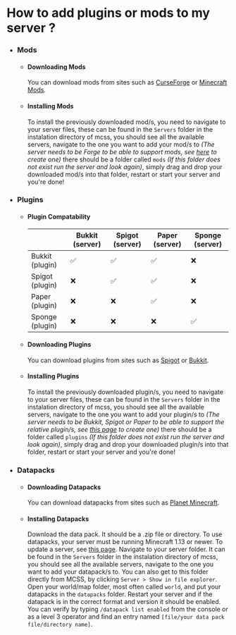# How to add plugins or mods to my server ?

* ### Mods
    * #### Downloading Mods
        You can download mods from sites such as [CurseForge](https://www.curseforge.com/) or [Minecraft Mods](https://www.minecraftmods.com/).
    * #### Installing Mods
        To install the previously downloaded mod/s, you need to navigate to your server files, these can be found in the `Servers` folder in the instalation directory of mcss, you should see all the available servers, navigate to the one you want to add your mod/s to *(The server needs to be Forge to be able to support mods, see [here](./create-forge-server) to create one)* there should be a folder called `mods` *(If this folder does not exist run the server and look again)*, simply drag and drop your downloaded mod/s into that folder, restart or start your server and you're done!
* ### Plugins
    * #### Plugin Compatability
        |  | Bukkit (server) | Spigot (server) | Paper (server) | Sponge (server) |
        |---|---|---|---|---|
        | Bukkit (plugin) | ✅ | ✅ | ✅ | ❌ |
        | Spigot (plugin) | ❌ | ✅ | ✅ | ❌ |
        | Paper (plugin) | ❌ | ❌ | ✅ | ❌ |
        | Sponge (plugin) | ❌ | ❌ | ❌ | ✅ |
    * #### Downloading Plugins
        You can download plugins from sites such as [Spigot](https://www.spigotmc.org/resources/) or [Bukkit](https://dev.bukkit.org/bukkit-plugins).
    * #### Installing Plugins
        To install the previously downloaded plugin/s, you need to navigate to your server files, these can be found in the `Servers` folder in the instalation directory of mcss, you should see all the available servers, navigate to the one you want to add your plugin/s to *(The server needs to be Bukkit, Spigot or Paper to be able to support the relative plugin/s, see [this page](.create-server.md) to create one)* there should be a folder called `plugins` *(If this folder does not exist run the server and look again)*, simply drag and drop your downloaded plugin/s into that folder, restart or start your server and you're done!
* ### Datapacks
    * #### Downloading Datapacks
        You can download datapacks from sites such as [Planet Minecraft](https://www.planetminecraft.com/data-packs/).
    * #### Installing Datapacks
        Download the data pack. It should be a .zip file or directory. To use datapacks, your server must be running Minecraft 1.13 or newer. To update a server, see [this page](./update-server.md).
        Navigate to your server folder. It can be found in the `Servers` folder in the instalation directory of mcss, you should see all the available servers, navigate to the one you want to add your datapack/s to. You can also get to this folder directly from MCSS, by clicking `Server > Show in file explorer`. Open your world/map folder, most often called `world`, and put your datapacks in the `datapacks` folder. Restart your server and if the datapack is in the correct format and version it should be enabled. You can verify by typing `/datapack list enabled` from the console or as a level 3 operator and find an entry named `[file/your data pack file/directory name]`.

